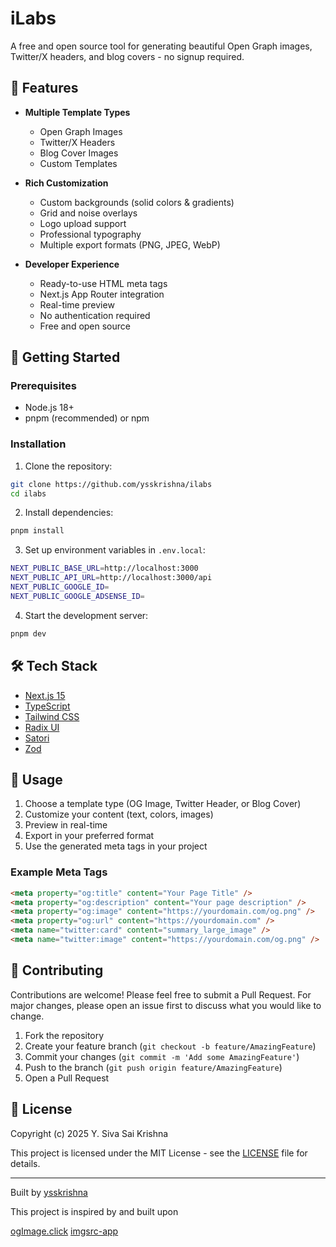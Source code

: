 # iLabs

A free and open source tool for generating beautiful Open Graph images, Twitter/X headers, and blog covers - no signup required.

## 🌟 Features

- **Multiple Template Types**

  - Open Graph Images
  - Twitter/X Headers
  - Blog Cover Images
  - Custom Templates

- **Rich Customization**

  - Custom backgrounds (solid colors & gradients)
  - Grid and noise overlays
  - Logo upload support
  - Professional typography
  - Multiple export formats (PNG, JPEG, WebP)

- **Developer Experience**
  - Ready-to-use HTML meta tags
  - Next.js App Router integration
  - Real-time preview
  - No authentication required
  - Free and open source

## 🚀 Getting Started

### Prerequisites

- Node.js 18+
- pnpm (recommended) or npm

### Installation

1. Clone the repository:

```bash
git clone https://github.com/ysskrishna/ilabs
cd ilabs
```

2. Install dependencies:

```bash
pnpm install
```

3. Set up environment variables in `.env.local`:

```bash
NEXT_PUBLIC_BASE_URL=http://localhost:3000
NEXT_PUBLIC_API_URL=http://localhost:3000/api
NEXT_PUBLIC_GOOGLE_ID=
NEXT_PUBLIC_GOOGLE_ADSENSE_ID=
```

4. Start the development server:

```bash
pnpm dev
```

## 🛠️ Tech Stack

- [Next.js 15](https://nextjs.org/)
- [TypeScript](https://www.typescriptlang.org/)
- [Tailwind CSS](https://tailwindcss.com/)
- [Radix UI](https://www.radix-ui.com/)
- [Satori](https://github.com/vercel/satori)
- [Zod](https://zod.dev/)

## 📖 Usage

1. Choose a template type (OG Image, Twitter Header, or Blog Cover)
2. Customize your content (text, colors, images)
3. Preview in real-time
4. Export in your preferred format
5. Use the generated meta tags in your project

### Example Meta Tags

```html
<meta property="og:title" content="Your Page Title" />
<meta property="og:description" content="Your page description" />
<meta property="og:image" content="https://yourdomain.com/og.png" />
<meta property="og:url" content="https://yourdomain.com" />
<meta name="twitter:card" content="summary_large_image" />
<meta name="twitter:image" content="https://yourdomain.com/og.png" />
```

## 🤝 Contributing

Contributions are welcome! Please feel free to submit a Pull Request. For major changes, please open an issue first to discuss what you would like to change.

1. Fork the repository
2. Create your feature branch (`git checkout -b feature/AmazingFeature`)
3. Commit your changes (`git commit -m 'Add some AmazingFeature'`)
4. Push to the branch (`git push origin feature/AmazingFeature`)
5. Open a Pull Request

## 📝 License

Copyright (c) 2025 Y. Siva Sai Krishna

This project is licensed under the MIT License - see the [LICENSE](LICENSE) file for details.

---

Built by [ysskrishna](https://github.com/ysskrishna)

This project is inspired by and built upon

[ogImage.click](https://weijunext/ogimage-click)
[imgsrc-app](https://github.com/FadyMak/imgsrc-app)
